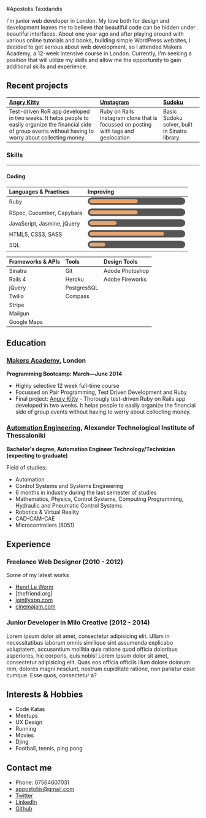 #Apostolis Taxidaridis

I'm junior web developer in London. My love both for design and development leaves me to believe that beautiful code can be hidden under beautiful interfaces. About one year ago and after playing around with various online tutorials and books, building simple WordPress websites, I decided to get serious about web development, so I attended Makers Academy, a 12-week intensive course in London. Currently, I'm seeking a position that will utilize my skills and allow me the opportunity to gain additional skills and experience.

Recent projects
-------------

| [Angry Kitty] | [Unstagram] | [Sudoku] |
|:--------------- |:-------- |:--------- |
| Test-driven RoR app developed in two weeks. It helps people to easily organize the financial side of group events without having to worry about collecting money.| Ruby on Rails Instagram clone that is focussed on posting with tags and geolocation | Basic Sudoku solver, built in Sinatra library. |

### Skills
----------
#### Coding
<!--
| Languages & Practises              | Frameworks & APIs           | Tools         |
| :--------------------------------- | :-------------------------- | :------------ |
| Ruby                               | Sinatra                     | DVCS, Git     |
| Object Oriented Programming        | Rails                       | Heroku        |
| TDD, BDD                           | Twilio                      | PostgresSQL   |
| RSpec, Cucumber, Capybara          | Stripe                      | SASS, Compass |
| Familiar with JavaScript, Jasmine  | Twitter Bootstrap           |               |
| CoffeeScript                       | Mailgun                     |               |
| SQL                                | Google Maps                 |               |
| HTML5, CSS3                        | ![](Untitled-2.png)         |               |
 -->


| Languages & Practises              | Improving                   |
| :--------------------------------- | :-------------------------- |
| Ruby                               | ![](ruby.png)               |
| RSpec, Cucumber, Capybara          | ![](ruby.png)               |
| JavaScript, Jasmine, jQuery        | ![](js.png)                 |
| HTML5, CSS3, SASS                  | ![](html.png)               |
| SQL                                | ![](sql.png)                |


| Frameworks & APIs                  | Tools         | Design Tools    |
| :--------------------------------- | :------------ | :-----------    |
| Sinatra                            | Git           | Adode Photoshop |
| Rails 4                            | Heroku        | Adobe Fireworks |
| jQuery                             | PostgresSQL   |                 |
| Twilio                             | Compass       |                 |
| Stripe                             |               |                 |
| Mailgun                            |               |                 |
| Google Maps                        |               |                 |



Education
----------


### [Makers Academy], London
**Programming Bootcamp: March&mdash;June 2014**

  - Highly selective 12 week full-time course
  - Focussed on Pair Programming, Test Driven Development and Ruby
  - Final project: [Angry Kitty] - Thorougly test-driven Ruby on Rails app developed in two weeks. It helps people to easily organize the financial side of group events without having to worry about collecting money.

### [Automation Engineering], Alexander Technological Institute of Thessaloniki
**Bachelor's degree, Automation Engineer Technology/Technician (expecting to graduate)**

 Field of studies:
  - Automation
  - Control Systems and Systems Engineering
  - 6 months in industry during the last semester of studies
  - Mathematics, Physics, Control Systems, Computing Programming, Hydraulic and Pneumatic Control Systems
  - Robotics & Virtual Reality
  - CAD-CAM-CAE
  - Microcontrollers (8051)

Experience
----------

### Freelance Web Designer (2010 - 2012)

Some of my latest works

  - [Henri Le Worm]
  - [thefriend.org]
  - [jointlyapp.com]
  - [cinemajam.com]

### Junior Developer in Milo Creative (2012 - 2014)

Lorem ipsum dolor sit amet, consectetur adipisicing elit. Ullam in necessitatibus laborum omnis similique sint assumenda explicabo voluptatem, accusantium mollitia quia ratione quod officia doloribus asperiores, hic corporis, quis nobis! Lorem ipsum dolor sit amet, consectetur adipisicing elit. Quas eos officia officiis illum dolore dolorum rem, dolores magni nesciunt, nostrum cupiditate ratione, non pariatur esse cumque. Esse quos, consectetur a?

Interests & Hobbies
---------

- Code Katas
- Meetups
- UX Design
- Running
- Movies
- Djing
- Football, tennis, ping pong


Contact me
-------


- Phone: 07564607031
- [appostoliis@gmail.com]
- [Twitter]
- [LinkedIn]
- [Github]


[Unstagram]:https://github.com/apostoiis/unstagram
[Sudoku]:https://github.com/apostoiis/Sudoku-Web-Version
[Angry Kitty]:https://github.com/willhall88/Angry-Kitty

[Makers Academy]:http://www.makersacademy.com

[Automation Engineering]:https://www.autom.teithe.gr/en/index.php
[appostoliis@gmail.com]: mailto:appostoliis@gmail.com
[GitHub]:https://github.com/apostoiis
[LinkedIn]:http://uk.linkedin.com/in/apostoiis
[Twitter]:http://twitter.com/apostoiis
[Blog]:http://medium.com/@apostoiis
[Repositories on Github]:https://github.com/apostoiis?tab=repositories
[Henri Le Worm]:http://www.henrileworm.com
[jointlyapp.com]:https://www.jointlyapp.com/
[cinemajam.com]:http://www.cinemajam.com
